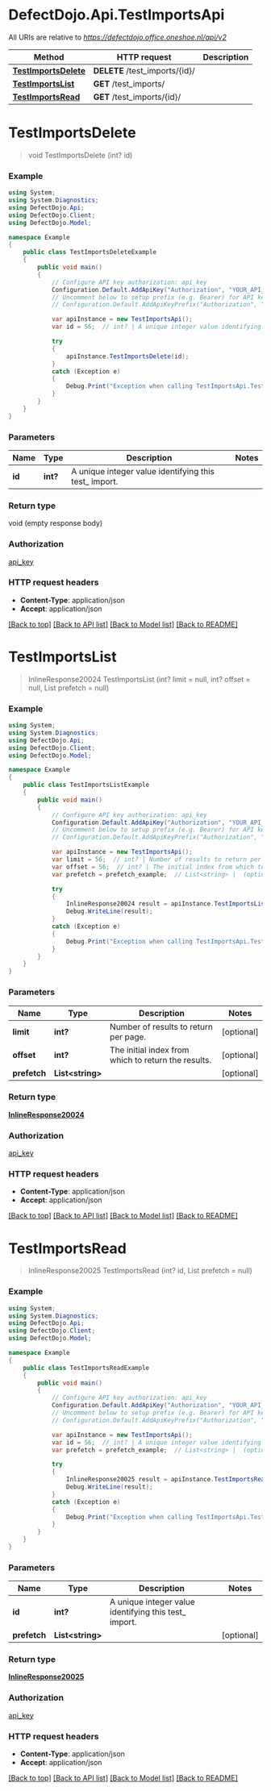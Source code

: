 # DefectDojo.Api.TestImportsApi

All URIs are relative to *https://defectdojo.office.oneshoe.nl/api/v2*

Method | HTTP request | Description
------------- | ------------- | -------------
[**TestImportsDelete**](TestImportsApi.md#testimportsdelete) | **DELETE** /test_imports/{id}/ | 
[**TestImportsList**](TestImportsApi.md#testimportslist) | **GET** /test_imports/ | 
[**TestImportsRead**](TestImportsApi.md#testimportsread) | **GET** /test_imports/{id}/ | 


<a name="testimportsdelete"></a>
# **TestImportsDelete**
> void TestImportsDelete (int? id)



### Example
```csharp
using System;
using System.Diagnostics;
using DefectDojo.Api;
using DefectDojo.Client;
using DefectDojo.Model;

namespace Example
{
    public class TestImportsDeleteExample
    {
        public void main()
        {
            // Configure API key authorization: api_key
            Configuration.Default.AddApiKey("Authorization", "YOUR_API_KEY");
            // Uncomment below to setup prefix (e.g. Bearer) for API key, if needed
            // Configuration.Default.AddApiKeyPrefix("Authorization", "Bearer");

            var apiInstance = new TestImportsApi();
            var id = 56;  // int? | A unique integer value identifying this test_ import.

            try
            {
                apiInstance.TestImportsDelete(id);
            }
            catch (Exception e)
            {
                Debug.Print("Exception when calling TestImportsApi.TestImportsDelete: " + e.Message );
            }
        }
    }
}
```

### Parameters

Name | Type | Description  | Notes
------------- | ------------- | ------------- | -------------
 **id** | **int?**| A unique integer value identifying this test_ import. | 

### Return type

void (empty response body)

### Authorization

[api_key](../README.md#api_key)

### HTTP request headers

 - **Content-Type**: application/json
 - **Accept**: application/json

[[Back to top]](#) [[Back to API list]](../README.md#documentation-for-api-endpoints) [[Back to Model list]](../README.md#documentation-for-models) [[Back to README]](../README.md)

<a name="testimportslist"></a>
# **TestImportsList**
> InlineResponse20024 TestImportsList (int? limit = null, int? offset = null, List<string> prefetch = null)



### Example
```csharp
using System;
using System.Diagnostics;
using DefectDojo.Api;
using DefectDojo.Client;
using DefectDojo.Model;

namespace Example
{
    public class TestImportsListExample
    {
        public void main()
        {
            // Configure API key authorization: api_key
            Configuration.Default.AddApiKey("Authorization", "YOUR_API_KEY");
            // Uncomment below to setup prefix (e.g. Bearer) for API key, if needed
            // Configuration.Default.AddApiKeyPrefix("Authorization", "Bearer");

            var apiInstance = new TestImportsApi();
            var limit = 56;  // int? | Number of results to return per page. (optional) 
            var offset = 56;  // int? | The initial index from which to return the results. (optional) 
            var prefetch = prefetch_example;  // List<string> |  (optional) 

            try
            {
                InlineResponse20024 result = apiInstance.TestImportsList(limit, offset, prefetch);
                Debug.WriteLine(result);
            }
            catch (Exception e)
            {
                Debug.Print("Exception when calling TestImportsApi.TestImportsList: " + e.Message );
            }
        }
    }
}
```

### Parameters

Name | Type | Description  | Notes
------------- | ------------- | ------------- | -------------
 **limit** | **int?**| Number of results to return per page. | [optional] 
 **offset** | **int?**| The initial index from which to return the results. | [optional] 
 **prefetch** | **List&lt;string&gt;**|  | [optional] 

### Return type

[**InlineResponse20024**](InlineResponse20024.md)

### Authorization

[api_key](../README.md#api_key)

### HTTP request headers

 - **Content-Type**: application/json
 - **Accept**: application/json

[[Back to top]](#) [[Back to API list]](../README.md#documentation-for-api-endpoints) [[Back to Model list]](../README.md#documentation-for-models) [[Back to README]](../README.md)

<a name="testimportsread"></a>
# **TestImportsRead**
> InlineResponse20025 TestImportsRead (int? id, List<string> prefetch = null)



### Example
```csharp
using System;
using System.Diagnostics;
using DefectDojo.Api;
using DefectDojo.Client;
using DefectDojo.Model;

namespace Example
{
    public class TestImportsReadExample
    {
        public void main()
        {
            // Configure API key authorization: api_key
            Configuration.Default.AddApiKey("Authorization", "YOUR_API_KEY");
            // Uncomment below to setup prefix (e.g. Bearer) for API key, if needed
            // Configuration.Default.AddApiKeyPrefix("Authorization", "Bearer");

            var apiInstance = new TestImportsApi();
            var id = 56;  // int? | A unique integer value identifying this test_ import.
            var prefetch = prefetch_example;  // List<string> |  (optional) 

            try
            {
                InlineResponse20025 result = apiInstance.TestImportsRead(id, prefetch);
                Debug.WriteLine(result);
            }
            catch (Exception e)
            {
                Debug.Print("Exception when calling TestImportsApi.TestImportsRead: " + e.Message );
            }
        }
    }
}
```

### Parameters

Name | Type | Description  | Notes
------------- | ------------- | ------------- | -------------
 **id** | **int?**| A unique integer value identifying this test_ import. | 
 **prefetch** | **List&lt;string&gt;**|  | [optional] 

### Return type

[**InlineResponse20025**](InlineResponse20025.md)

### Authorization

[api_key](../README.md#api_key)

### HTTP request headers

 - **Content-Type**: application/json
 - **Accept**: application/json

[[Back to top]](#) [[Back to API list]](../README.md#documentation-for-api-endpoints) [[Back to Model list]](../README.md#documentation-for-models) [[Back to README]](../README.md)

